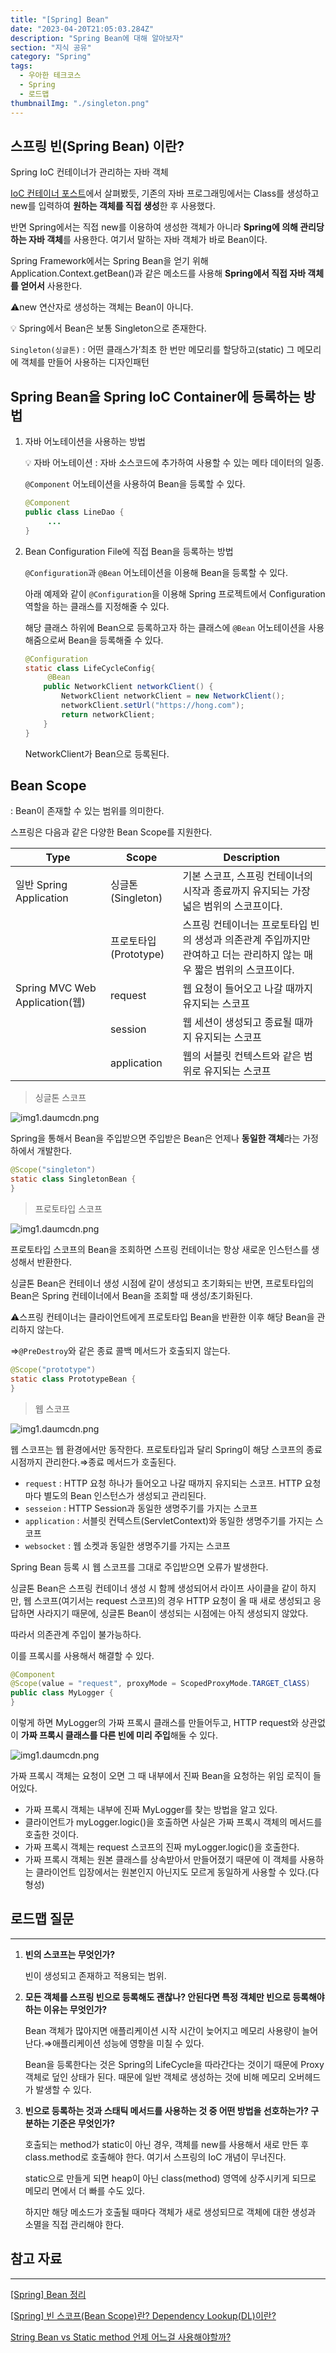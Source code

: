 ```yaml
---
title: "[Spring] Bean"
date: "2023-04-20T21:05:03.284Z"
description: "Spring Bean에 대해 알아보자"
section: "지식 공유" 
category: "Spring"
tags:
  - 우아한 테크코스
  - Spring
  - 로드맵
thumbnailImg: "./singleton.png"
---
```


## 스프링 빈(Spring Bean) 이란?

Spring IoC 컨테이너가 관리하는 자바 객체

[IoC 컨테이너 포스트](https://amaran-th.github.io/Spring/[Spring]%20IoC%20Container/)에서 살펴봤듯, 기존의 자바 프로그래밍에서는 Class를 생성하고 new를 입력하여 **원하는 객체를 직접 생성**한 후 사용했다.

반면 Spring에서는 직접 new를 이용하여 생성한 객체가 아니라 **Spring에 의해 관리당하는 자바 객체**를 사용한다. 여기서 말하는 자바 객체가 바로 Bean이다.

Spring Framework에서는 Spring Bean을 얻기 위해 Application.Context.getBean()과 같은 메소드를 사용해 **Spring에서 직접 자바 객체를 얻어서** 사용한다.

⚠️new 연산자로 생성하는 객체는 Bean이 아니다.

<aside>
💡 Spring에서 Bean은 보통 Singleton으로 존재한다.

`Singleton(싱글톤)` : 어떤 클래스가’최초 한 번만 메모리를 할당하고(static) 그 메모리에 객체를 만들어 사용하는 디자인패턴

</aside>

## Spring Bean을 Spring IoC Container에 등록하는 방법

1. 자바 어노테이션을 사용하는 방법

   <aside>
   💡 자바 어노테이션 :  자바 소스코드에 추가하여 사용할 수 있는 메타 데이터의 일종.

   </aside>

   `@Component` 어노테이션을 사용하여 Bean을 등록할 수 있다.

   ```java
   @Component
   public class LineDao {
   		...
   }
   ```

2. Bean Configuration File에 직접 Bean을 등록하는 방법

   `@Configuration`과 `@Bean` 어노테이션을 이용해 Bean을 등록할 수 있다.

   아래 예제와 같이 `@Configuration`을 이용해 Spring 프로젝트에서 Configuration 역할을 하는 클래스를 지정해줄 수 있다.

   해당 클래스 하위에 Bean으로 등록하고자 하는 클래스에 `@Bean` 어노테이션을 사용해줌으로써 Bean을 등록해줄 수 있다.

   ```java
   @Configuration
   static class LifeCycleConfig{
   		@Bean
       public NetworkClient networkClient() {
           NetworkClient networkClient = new NetworkClient();
           networkClient.setUrl("https://hong.com");
           return networkClient;
       }
   }
   ```

   NetworkClient가 Bean으로 등록된다.

## Bean Scope

: Bean이 존재할 수 있는 범위를 의미한다.

스프링은 다음과 같은 다양한 Bean Scope를 지원한다.

| Type                           | Scope                 | Description                                                                                                           |
| ------------------------------ | --------------------- | --------------------------------------------------------------------------------------------------------------------- |
| 일반 Spring Application        | 싱글톤(Singleton)     | 기본 스코프, 스프링 컨테이너의 시작과 종료까지 유지되는 가장 넓은 범위의 스코프이다.                                  |
|                                | 프로토타입(Prototype) | 스프링 컨테이너는 프로토타입 빈의 생성과 의존관계 주입까지만 관여하고 더는 관리하지 않는 매우 짧은 범위의 스코프이다. |
| Spring MVC Web Application(웹) | request               | 웹 요청이 들어오고 나갈 때까지 유지되는 스코프                                                                        |
|                                | session               | 웹 세션이 생성되고 종료될 때까지 유지되는 스코프                                                                      |
|                                | application           | 웹의 서블릿 컨텍스트와 같은 범위로 유지되는 스코프                                                                    |

> 싱글톤 스코프

![img1.daumcdn.png](singleton.png)

Spring을 통해서 Bean을 주입받으면 주입받은 Bean은 언제나 **동일한 객체**라는 가정하에서 개발한다.

```java
@Scope("singleton")
static class SingletonBean {
}
```

> 프로토타입 스코프

![img1.daumcdn.png](prototype.png)

프로토타입 스코프의 Bean을 조회하면 스프링 컨테이너는 항상 새로운 인스턴스를 생성해서 반환한다.

싱글톤 Bean은 컨테이너 생성 시점에 같이 생성되고 초기화되는 반면, 프로토타입의 Bean은 Spring 컨테이너에서 Bean을 조회할 때 생성/초기화된다.

⚠️스프링 컨테이너는 클라이언트에게 프로토타입 Bean을 반환한 이후 해당 Bean을 관리하지 않는다.

⇒`@PreDestroy`와 같은 종료 콜백 메서드가 호출되지 않는다.

```java
@Scope("prototype")
static class PrototypeBean {
}
```

> 웹 스코프

![img1.daumcdn.png](web.png)

웹 스코프는 웹 환경에서만 동작한다. 프로토타입과 달리 Spring이 해당 스코프의 종료시점까지 관리한다.⇒종료 메서드가 호출된다.

- `request` : HTTP 요청 하나가 들어오고 나갈 때까지 유지되는 스코프. HTTP 요청마다 별도의 Bean 인스턴스가 생성되고 관리된다.
- `sesseion` : HTTP Session과 동일한 생명주기를 가지는 스코프
- `application` : 서블릿 컨텍스트(ServletContext)와 동일한 생명주기를 가지는 스코프
- `websocket` : 웹 소켓과 동일한 생명주기를 가지는 스코프

Spring Bean 등록 시 웹 스코프를 그대로 주입받으면 오류가 발생한다.

싱글톤 Bean은 스프링 컨테이너 생성 시 함께 생성되어서 라이프 사이클을 같이 하지만, 웹 스코프(여기서는 request 스코프)의 경우 HTTP 요청이 올 때 새로 생성되고 응답하면 사라지기 때문에, 싱글톤 Bean이 생성되는 시점에는 아직 생성되지 않았다.

따라서 의존관계 주입이 불가능하다.

이를 프록시를 사용해서 해결할 수 있다.

```java
@Component
@Scope(value = "request", proxyMode = ScopedProxyMode.TARGET_ClASS)
public class MyLogger {
}
```

이렇게 하면 MyLogger의 가짜 프록시 클래스를 만들어두고, HTTP request와 상관없이 **가짜 프록시 클래스를 다른 빈에 미리 주입**해둘 수 있다.

![img1.daumcdn.png](web2.png)

가짜 프록시 객체는 요청이 오면 그 때 내부에서 진짜 Bean을 요청하는 위임 로직이 들어있다.

- 가짜 프록시 객체는 내부에 진짜 MyLogger를 찾는 방법을 알고 있다.
- 클라이언트가 myLogger.logic()을 호출하면 사실은 가짜 프록시 객체의 메서드를 호출한 것이다.
- 가짜 프록시 객체는 request 스코프의 진짜 myLogger.logic()을 호출한다.
- 가짜 프록시 객체는 원본 클래스를 상속받아서 만들어졌기 때문에 이 객체를 사용하는 클라이언트 입장에서는 원본인지 아닌지도 모르게 동일하게 사용할 수 있다.(다형성)

## 로드맵 질문

---

1. **빈의 스코프는 무엇인가?**

   빈이 생성되고 존재하고 적용되는 범위.

2. **모든 객체를 스프링 빈으로 등록해도 괜찮나? 안된다면 특정 객체만 빈으로 등록해야 하는 이유는 무엇인가?**

   Bean 객체가 많아지면 애플리케이션 시작 시간이 늦어지고 메모리 사용량이 늘어난다.⇒애플리케이션 성능에 영향을 미칠 수 있다.

   Bean을 등록한다는 것은 Spring의 LifeCycle을 따라간다는 것이기 때문에 Proxy 객체로 덮인 상태가 된다. 때문에 일반 객체로 생성하는 것에 비해 메모리 오버헤드가 발생할 수 있다.

3. **빈으로 등록하는 것과 스태틱 메서드를 사용하는 것 중 어떤 방법을 선호하는가? 구분하는 기준은 무엇인가?**

   호출되는 method가 static이 아닌 경우, 객체를 new를 사용해서 새로 만든 후 class.method로 호출해야 한다. 여기서 스프링의 IoC 개념이 무너진다.

   static으로 만들게 되면 heap이 아닌 class(method) 영역에 상주시키게 되므로 메모리 면에서 더 빠를 수도 있다.

   하지만 해당 메소드가 호출될 때마다 객체가 새로 생성되므로 객체에 대한 생성과 소멸을 직접 관리해야 한다.

## 참고 자료

---

[[Spring] Bean 정리](https://velog.io/@gillog/Spring-Bean-정리)

[[Spring] 빈 스코프(Bean Scope)란? Dependency Lookup(DL)이란?](https://code-lab1.tistory.com/186)

[String Bean vs Static method 언제 어느걸 사용해야할까?](https://toryfren.tistory.com/45)
